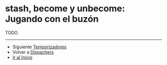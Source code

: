 # stash, become y unbecome: Jugando con el buzón

TODO

---

- Siguiente [Temporizadores](./03_time.md)
- Volver a [Dispachers](./01_dispachers.md)
- [Ir al Inicio](../../README.md)